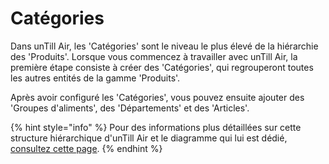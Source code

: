 # Catégories

Dans unTill Air, les 'Catégories' sont le niveau le plus élevé de la hiérarchie des 'Produits'. Lorsque vous commencez à travailler avec unTill Air, la première étape consiste à créer des 'Catégories', qui regrouperont toutes les autres entités de la gamme 'Produits'. 

Après avoir configuré les 'Catégories', vous pouvez ensuite ajouter des 'Groupes d'aliments', des 'Départements' et des 'Articles'.

{% hint style="info" %}
Pour des informations plus détaillées sur cette structure hiérarchique d'unTill Air et le diagramme qui lui est dédié, [consultez cette page](../README.md).
{% endhint %}